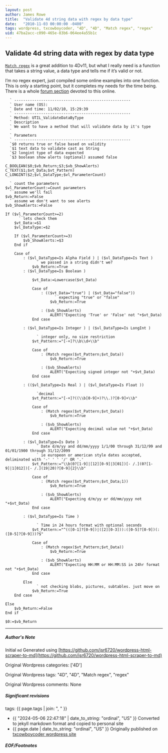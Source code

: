 ```yaml
---
layout: post
author: James Rowe
title:  "Validate 4d string data with regex by data type"
date:   "2010-11-03 00:00:00 -0400"
tags: wordpress, txcowboycoder, "4D", "4D", "Match regex", "regex"
uid: 47ba2acc-c090-465e-83b6-064ee4a55b1c
---
```



## Validate 4d string data with regex by data type


[`Match regex`](http://doc.4d.com/4D-Language-Reference-12/String/Match-regex.301-155340.en.html) is a great addition to 4Dv11, but what I really need is a function that takes a string value, a data type and tells me if it’s valid or not.


I’m no regex expert, just compiled some online examples into one function. This is only a starting point, but it completes my needs for the time being. There is a whole [forum section](http://forums.4d.fr/List_Message/EN:0/0/2/1/1/1/1434147/0/0/1/-1/0/0/0/0/0/0) devoted to this online.



```
  ` ----------------------------------------------------
  ` User name (OS):
  ` Date and time: 11/02/10, 15:29:39
  ` ----------------------------------------------------
  ` Method: UTIL_ValidateDataByType
  ` Description
  ` We want to have a method that will validate data by it's type
  `
  ` Parameters
  ` ----------------------------------------------------
  `$0 returns true or false based on validity
  `$1 text data to validate cast as String
  `$2 longint type of data expected
  `$3 boolean show alerts (optional) assumed false

C_BOOLEAN($0;$vb_Return;$3;$vb_ShowAlerts)
C_TEXT($1;$vt_Data;$vt_Pattern)
C_LONGINT($2;$vl_DataType;$vl_ParameterCount)

  ` count the parameters
$vl_ParameterCount:=Count parameters
  ` assume we'll fail
$vb_Return:=False
  ` assume we don't want to see alerts
$vb_ShowAlerts:=False

If ($vl_ParameterCount>=2)
	  ` lets check them
	$vt_Data:=$1
	$vl_DataType:=$2

	If ($vl_ParameterCount>=3)
		$vb_ShowAlerts:=$3
	End if

	Case of
		: ($vl_DataType=Is Alpha Field ) | ($vl_DataType=Is Text )
			  ` we passed in a string didn't we?
			$vb_Return:=True
		: ($vl_DataType=Is Boolean )

			$vt_Data:=Lowercase($vt_Data)

			Case of
				: (($vt_Data="true") | ($vt_Data="false"))
					  ` expecting "true" or "false"
					$vb_Return:=True

				: ($vb_ShowAlerts)
					ALERT("Expecting 'True' or 'False' not "+$vt_Data)
			End case

		: ($vl_DataType=Is Integer ) | ($vl_DataType=Is LongInt )

			  ` integer only, no size restriction
			$vt_Pattern:="[-+]?\\b\\d+\\b"

			Case of
				: (Match regex($vt_Pattern;$vt_Data))
					$vb_Return:=True

				: ($vb_ShowAlerts)
					ALERT("Expecting signed integer not "+$vt_Data)
			End case

		: (($vl_DataType=Is Real ) | ($vl_DataType=Is Float ))

			  `decimal
			$vt_Pattern:="[-+]?((\\b[0-9]+)?\\.)?[0-9]+\\b"

			Case of
				: (Match regex($vt_Pattern;$vt_Data))
					$vb_Return:=True

				: ($vb_ShowAlerts)
					ALERT("Expecting decimal value not "+$vt_Data)
			End case

		: ($vl_DataType=Is Date )
			  ` Date d/m/yy and dd/mm/yyyy 1/1/00 through 31/12/99 and 01/01/1900 through 31/12/2099
			  ` ie europeon or american style dates accepted, deliminated with '-' ' ' '/' OR '.'
			$vt_Pattern:="\\b(0?[1-9]|[12][0-9]|3[01])[- /.](0?[1-9]|1[012])[- /.](19|20)?[0-9]{2}\\b"

			Case of
				: (Match regex($vt_Pattern;$vt_Data;1))
					$vb_Return:=True

				: ($vb_ShowAlerts)
					ALERT("Expecting d/m/yy or dd/mm/yyyy not "+$vt_Data)
			End case

		: ($vl_DataType=Is Time )

			  ` Time in 24 hours format with optional seconds
			$vt_Pattern:="^(([0-1]?[0-9])|([2][0-3])):([0-5]?[0-9])(:([0-5]?[0-9]))?$"

			Case of
				: (Match regex($vt_Pattern;$vt_Data))
					$vb_Return:=True

				: ($vb_ShowAlerts)
					ALERT("Expecting HH:MM or HH:MM:SS in 24hr format not "+$vt_Data)
			End case

		Else
			  ` not checking blobs, pictures, subtables. just move on
			$vb_Return:=True
	End case

Else
	$vb_Return:=False
End if

$0:=$vb_Return

```



---

##### Author's Note

Initial `md` Generated using [https://github.com/jsr6720/wordpress-html-scraper-to-md](https://github.com/jsr6720/wordpress-html-scraper-to-md)

Original Wordpress categories: ['4D']

Original Wordpress tags: "4D", "4D", "Match regex", "regex"

Original Wordpress comments: None

##### Significant revisions

tags: {{ page.tags | join: ", " }} <!-- todo move this somewhere -->

- {{ "2024-05-06 22:47:18" | date_to_string: "ordinal", "US" }} Converted to jekyll markdown format and copied to personal site
- {{ page.date | date_to_string: "ordinal", "US" }} Originally published on [txcowboycoder wordpress site](https://txcowboycoder.wordpress.com/2010/11/03/validate-4d-string-data-with-regex-by-data-type/)

##### EOF/Footnotes


